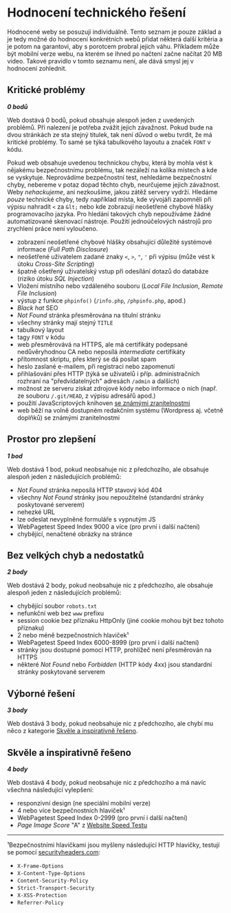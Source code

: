 Hodnocení technického řešení
============================

Hodnocené weby se posuzují individuálně. Tento seznam je pouze základ a je tedy možné do hodnocení konkrétních webů přidat některá další kritéria a je potom na garantovi, aby s porotcem probral jejich váhu. Příkladem může být mobilní verze webu, na kterém se ihned po načtení začne načítat 20 MB video. Takové pravidlo v tomto seznamu není, ale dává smysl jej v hodnocení zohlednit.

Kritické problémy
-----------------
***0 bodů***

Web dostává 0 bodů, pokud obsahuje alespoň jeden z uvedených problémů. Při nalezení je potřeba zvážit jejich závažnost. Pokud bude na dvou stránkách ze sta stejný titulek, tak není důvod o webu tvrdit, že má kritické problémy. To samé se týká tabulkového layoutu a značek `FONT` v kódu.

Pokud web obsahuje uvedenou technickou chybu, která by mohla vést k nějakému bezpečnostnímu problému, tak nezáleží na kolika místech a kde se vyskytuje. Neprovádíme bezpečnostní test, nehledáme bezpečnostní chyby, nebereme v potaz dopad těchto chyb, neurčujeme jejich závažnost. Weby *nehackujeme*, ani nezkoušíme, jakou zátěž servery vydrží. Hledáme *pouze* technické chyby, tedy například místa, kde vývojáři zapomněli při výpisu nahradit `<` za `&lt;` nebo kde zobrazují neošetřené chybové hlášky programovacího jazyka. Pro hledání takových chyb nepoužíváme žádné automatizované skenovací nástroje. Použití jednoúčelových nástrojů pro zrychlení práce není vyloučeno.

- zobrazení neošetřené chybové hlášky obsahující důležité systémové informace (*Full Path Disclosure*)
- neošetřené uživatelem zadané znaky `<`, `>`, `"`, `'` při výpisu (může vést k útoku *Cross-Site Scripting*)
- špatně ošetřený uživatelský vstup při odesílání dotazů do databáze (riziko útoku *SQL Injection*)
- Vložení místního nebo vzdáleného souboru (*Local File Inclusion*, *Remote File Inclusion*)
- výstup z funkce `phpinfo()` (`/info.php`, `/phpinfo.php`, apod.)
- *Black hat* SEO
- *Not Found* stránka přesměrována na titulní stránku
- všechny stránky mají stejný `TITLE`
- tabulkový layout
- tagy `FONT` v kódu
- web přesměrovává na HTTPS, ale má certifikáty podepsané nedůvěryhodnou CA nebo neposílá *intermediate* certifikáty
- přítomnost skriptu, přes který se dá posílat spam
- heslo zaslané e-mailem, při registraci nebo zapomenutí
- přihlašování přes HTTP (týká se uživatelů i příp. administračních rozhraní na "předvídatelných" adresách `/admin` a dalších)
- možnost ze serveru získat zdrojové kódy nebo informace o nich (např. ze souboru `/.git/HEAD`, z výpisu adresářů apod.)
- použití JavaScriptových knihoven [se známými zranitelnostmi](https://developers.google.com/web/tools/lighthouse/audits/vulnerabilities)
- web běží na volně dostupném redakčním systému (Wordpress aj. včetně doplňků) se známými zranitelnostmi

Prostor pro zlepšení
--------------------
***1 bod***

Web dostává 1 bod, pokud neobsahuje nic z předchozího, ale obsahuje alespoň jeden z následujících problémů:

- *Not Found* stránka neposílá HTTP stavový kód 404
- všechny *Not Found* stránky jsou nepoužitelné (standardní stránky poskytované serverem)
- nehezké URL
- lze odeslat nevyplněné formuláře s vypnutým JS
- WebPagetest Speed Index 9000 a více (pro první i další načtení)
- chybějící, nenačtené obrázky na stránce

Bez velkých chyb a nedostatků
-----------------------------
***2 body***

Web dostává 2 body, pokud neobsahuje nic z předchozího, ale obsahuje alespoň jeden z následujících problémů:

- chybějící soubor `robots.txt`
- nefunkční web bez `www` prefixu
- session cookie bez příznaku HttpOnly (jiné cookie mohou být bez tohoto příznaku)
- 2 nebo méně bezpečnostních hlaviček¹
- WebPagetest Speed Index 6000-8999 (pro první i další načtení)
- stránky jsou dostupné pomocí HTTP, prohlížeč není přesměrován na HTTPS
- některé *Not Found* nebo *Forbidden* (HTTP kódy 4xx) jsou standardní stránky poskytované serverem

Výborné řešení
--------------
***3 body***

Web dostává 3 body, pokud neobsahuje nic z předchozího, ale chybí mu něco z kategorie [Skvěle a inspirativně řešeno](#skvěle-a-inspirativně-řešeno).

Skvěle a inspirativně řešeno
----------------------------
***4 body***

Web dostává 4 body, pokud neobsahuje nic z předchozího a má navíc všechna následující vylepšení:

- responzivní design (ne speciální mobilní verze)
- 4 nebo více bezpečnostních hlaviček¹
- WebPagetest Speed Index 0-2999 (pro první i další načtení)
- *Page Image Score* "A" z [Website Speed Testu](https://webspeedtest.cloudinary.com/)

-----
¹Bezpečnostními hlavičkami jsou myšleny následující HTTP hlavičky, testují se pomocí [securityheaders.com](https://securityheaders.com):
- `X-Frame-Options`
- `X-Content-Type-Options`
- `Content-Security-Policy`
- `Strict-Transport-Security`
- `X-XSS-Protection`
- `Referrer-Policy`

